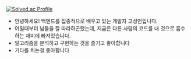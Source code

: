
[![Solved.ac Profile](http://mazassumnida.wtf/api/generate_badge?boj=gohyeok)](https://solved.ac/gohyeok)
- 안녕하세요! 백엔드를 집중적으로 배우고 있는 개발자 고성언입니다.
- 어릴때부터 남들을 잘 따라하곤했는데, 지금은 다른 사람의 코드를 내 것으로 흡수하는 재미에 빠져있습니다.
- 알고리즘을 분석하고 구현하는 것을 즐기고 좋아합니다
- 기타를 치는걸 좋아합니다


